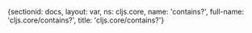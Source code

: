 {sectionid: docs, layout: var, ns: cljs.core, name: 'contains?', full-name: 'cljs.core/contains?',
  title: 'cljs.core/contains?'}
